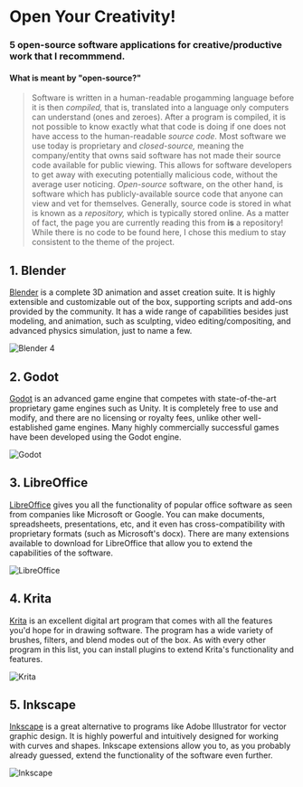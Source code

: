 # Open Your Creativity!

### 5 open-source software applications for creative/productive work that I recommmend.

#### What is meant by "open-source?"
> Software is written in a human-readable progamming language before it is then *compiled,* that is, translated into a language only computers can understand (ones and zeroes). After a program is compiled, it is not possible to know exactly what that code is doing if one does not have access to the human-readable *source code.* Most software we use today is proprietary and *closed-source,* meaning the company/entity that owns said software has not made their source code available for public viewing. This allows for software developers to get away with executing potentially malicious code, without the average user noticing. *Open-source* software, on the other hand, is software which has publicly-available source code that anyone can view and vet for themselves. Generally, source code is stored in what is known as a *repository,* which is typically stored online. As a matter of fact, the page you are currently reading this from **is** a repository! While there is no code to be found here, I chose this medium to stay consistent to the theme of the project. 


## 1. Blender
[Blender](https://www.blender.org/) is a complete 3D animation and asset creation suite. It is highly extensible and customizable out of the box, supporting scripts and add-ons provided by the community. It has a wide range of capabilities besides just modeling, and animation, such as sculpting, video editing/compositing, and advanced physics simulation, just to name a few.

![Blender 4](https://docs.blender.org/manual/en/latest/_images/getting-started_about_introduction_screenshot.jpg)

## 2. Godot
[Godot](https://godotengine.org/) is an advanced game engine that competes with state-of-the-art proprietary game engines such as Unity. It is completely free to use and modify, and there are no licensing or royalty fees, unlike other well-established game engines. Many highly commercially successful games have been developed using the Godot engine.

![Godot](https://upload.wikimedia.org/wikipedia/commons/e/e3/Godot3.4.png)

## 3. LibreOffice
[LibreOffice](https://www.libreoffice.org/) gives you all the functionality of popular office software as seen from companies like Microsoft or Google. You can make documents, spreadsheets, presentations, etc, and it even has cross-compatibility with proprietary formats (such as Microsoft's docx). There are many extensions available to download for LibreOffice that allow you to extend the capabilities of the software.

![LibreOffice](https://cdn.fosstodon.org/media_attachments/files/110/694/627/646/411/115/original/c72987d48147fe99.png)

## 4. Krita
[Krita](https://krita.org/en/) is an excellent digital art program that comes with all the features you'd hope for in drawing software. The program has a wide variety of brushes, filters, and blend modes out of the box. As with every other program in this list, you can install plugins to extend Krita's functionality and features. 

![Krita](https://cdn.kde.org/screenshots/krita/splash.png)

## 5. Inkscape
[Inkscape](https://inkscape.org/) is a great alternative to programs like Adobe Illustrator for vector graphic design. It is highly powerful and intuitively designed for working with curves and shapes. Inkscape extensions allow you to, as you probably already guessed, extend the functionality of the software even further.

![Inkscape](https://wiki.inkscape.org/wiki/images/b/b8/Outline_Overlay_Preview.png)
